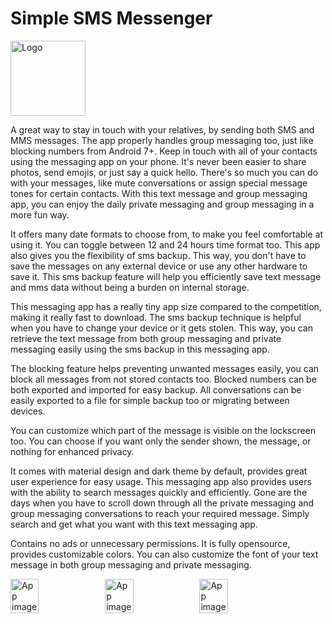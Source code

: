 # Simple SMS Messenger
<img alt="Logo" src="graphics/icon.png" width="120" />

A great way to stay in touch with your relatives, by sending both SMS and MMS messages. The app properly handles group messaging too, just like blocking numbers from Android 7+. Keep in touch with all of your contacts using the messaging app on your phone. It's never been easier to share photos, send emojis, or just say a quick hello. There's so much you can do with your messages, like mute conversations or assign special message tones for certain contacts. With this text message and group messaging app, you can enjoy the daily private messaging and group messaging in a more fun way.

It offers many date formats to choose from, to make you feel comfortable at using it. You can toggle between 12 and 24 hours time format too. This app also gives you the flexibility of sms backup. This way, you don't have to save the messages on any external device or use any other hardware to save it. This sms backup feature will help you efficiently save text message and mms data without being a burden on internal storage.

This messaging app has a really tiny app size compared to the competition, making it really fast to download. The sms backup technique is helpful when you have to change your device or it gets stolen. This way, you can retrieve the text message from both group messaging and private messaging easily using the sms backup in this messaging app.

The blocking feature helps preventing unwanted messages easily, you can block all messages from not stored contacts too. Blocked numbers can be both exported and imported for easy backup. All conversations can be easily exported to a file for simple backup too or migrating between devices.

You can customize which part of the message is visible on the lockscreen too. You can choose if you want only the sender shown, the message, or nothing for enhanced privacy.

It comes with material design and dark theme by default, provides great user experience for easy usage. This messaging app also provides users with the ability to search messages quickly and efficiently. Gone are the days when you have to scroll down through all the private messaging and group messaging conversations to reach your required message. Simply search and get what you want with this text messaging app.

Contains no ads or unnecessary permissions. It is fully opensource, provides customizable colors. You can also customize the font of your text message in both group messaging and private messaging. 

<div style="display:flex;">
<img alt="App image" src="fastlane/metadata/android/en-US/images/phoneScreenshots/1_en-US.jpeg" width="30%">
<img alt="App image" src="fastlane/metadata/android/en-US/images/phoneScreenshots/2_en-US.jpeg" width="30%">
<img alt="App image" src="fastlane/metadata/android/en-US/images/phoneScreenshots/3_en-US.jpeg" width="30%">
</div>

